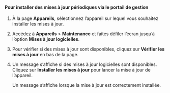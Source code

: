 <!--author=SharS last changed: 9/17/15-->

#### Pour installer des mises à jour périodiques via le portail de gestion

1. À la page **Appareils**, sélectionnez l’appareil sur lequel vous souhaitez installer les mises à jour.

2. Accédez à **Appareils** > **Maintenance** et faites défiler l’écran jusqu’à l’option **Mises à jour logicielles**.

3. Pour vérifier si des mises à jour sont disponibles, cliquez sur **Vérifier les mises à jour** en bas de la page.

4. Un message s’affiche si des mises à jour logicielles sont disponibles. Cliquez sur **Installer les mises à jour** pour lancer la mise à jour de l’appareil.

    Un message s’affiche lorsque la mise à jour est correctement installée.

<!---HONumber=Oct15_HO3-->